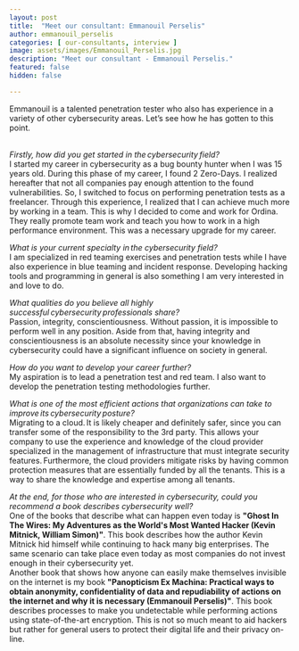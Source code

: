 ```yaml
---
layout: post
title:  "Meet our consultant: Emmanouil Perselis"
author: emmanouil_perselis
categories: [ our-consultants, interview ]
image: assets/images/Emmanouil_Perselis.jpg
description: "Meet our consultant - Emmanouil Perselis."
featured: false
hidden: false

---
```


Emmanouil is a talented penetration tester who also has experience in a variety of other cybersecurity areas. Let’s see how he has gotten to this point.  <br> <br>

*Firstly, how did you get started in the cybersecurity field?* <br>
I started my career in cybersecurity as a bug bounty hunter when I was 15 years old. During this phase of my career, I found 2 Zero-Days. I realized hereafter that not all companies pay enough attention to the found vulnerabilities. So, I switched to focus on performing penetration tests as a freelancer. Through this experience, I realized that I can achieve much more by working in a team. This is why I decided to come and work for Ordina. They really promote team work and teach you how to work in a high performance environment. This was a necessary upgrade for my career. <br>

*What is your current specialty in the cybersecurity field?* <br>
I am specialized in red teaming exercises and penetration tests while I have also experience in blue teaming and incident response. Developing hacking tools and programming in general is also something I am very interested in and love to do. <br>

*What qualities do you believe all highly successful cybersecurity professionals share?* <br>
Passion, integrity, conscientiousness. Without passion, it is impossible to perform well in any position. Aside from that, having integrity and conscientiousness is an absolute necessity since your knowledge in cybersecurity could have a significant influence on society in general.<br>

*How do you want to develop your career further?* <br>
My aspiration is to lead a penetration test and red team. I also want to develop the penetration testing methodologies further. <br>

*What is one of the most efficient actions that organizations can take to improve its cybersecurity posture?* <br>
Migrating to a cloud. It is likely cheaper and definitely safer, since you can transfer some of the responsibility to the 3rd party. This allows your company to use the experience and knowledge of the cloud provider specialized in the management of infrastructure that must integrate security features. Furthermore, the cloud providers mitigate risks by having common protection measures that are essentially funded by all the tenants. This is a way to share the knowledge and expertise among all tenants. <br>

*At the end, for those who are interested in cybersecurity, could you recommend a book describes cybersecurity well?* <br>
One of the books that describe what can happen even today is **"Ghost In The Wires: My Adventures as the World's Most Wanted Hacker (Kevin Mitnick, William Simon)"**. This book describes how the author Kevin Mitnick hid himself while continuing to hack many big enterprises. The same scenario can take place even today as most companies do not invest enough in their cybersecurity yet. <br>
Another book that shows how anyone can easily make themselves invisible on the internet is my book **"Panopticism Ex Machina: Practical ways to obtain anonymity, confidentiality of data and repudiability of actions on the internet and why it is necessary (Emmanouil Perselis)"**. This book describes processes to make you undetectable while performing actions using state-of-the-art encryption. This is not so much meant to aid hackers but rather for general users to protect their digital life and their privacy on-line. 